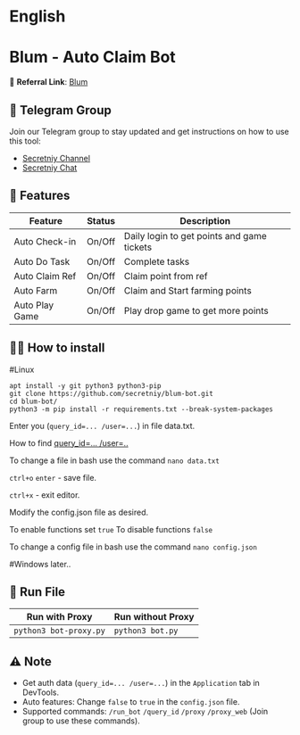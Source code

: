 # English
# Blum - Auto Claim Bot

🔗 **Referral Link**: [Blum](https://t.me/blum/app?startapp=ref_9yV9Sg3ZGl)

## 📢 Telegram Group

Join our Telegram group to stay updated and get instructions on how to use this tool:

- [Secretniy Channel](https://t.me/secretniy)
- [Secretniy Chat](https://t.me/+eTYhicQb1KczYTYy)

## 🌟 Features

| Feature        | Status | Description                                |
| -------------- | ------ | ------------------------------------------ |
| Auto Check-in  | On/Off | Daily login to get points and game tickets |
| Auto Do Task   | On/Off | Complete tasks                             |
| Auto Claim Ref | On/Off | Claim point from ref                       |
| Auto Farm      | On/Off | Claim and Start farming points             |
| Auto Play Game | On/Off | Play drop game to get more points          |

## 🧑‍🔧 How to install

#Linux
```shell
apt install -y git python3 python3-pip
git clone https://github.com/secretniy/blum-bot.git
cd blum-bot/
python3 -m pip install -r requirements.txt --break-system-packages
```
Enter you (`query_id=... /user=...`) in file data.txt.

How to find [query_id=... /user=..](https://t.me/secretniy)

To change a file in bash use the command `nano data.txt`

`ctrl+o` `enter` -  save file.

`ctrl+x` -  exit editor.


Modify the config.json file as desired.

To enable functions set `true`
To disable functions `false`

To change a config file in bash use the command `nano config.json`

#Windows
later..


## 🚀 Run File

| Run with Proxy                   | Run without Proxy   |
| -------------------------------- | ------------------- |
| `python3 bot-proxy.py`          |  `python3 bot.py`    |

## ⚠️ Note

- Get auth data (`query_id=... /user=...`) in the `Application` tab in DevTools.
- Auto features: Change `false` to `true` in the `config.json` file.
- Supported commands: `/run_bot` `/query_id` `/proxy` `/proxy_web` (Join group to use these commands).
